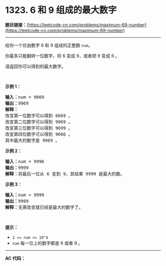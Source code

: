 # 1323. 6 和 9 组成的最大数字

**题目链接：**[https://leetcode-cn.com/problems/maximum-69-number](https://leetcode-cn.com/problems/maximum-69-number)

---

<div class="content__1Y2H">
 <div class="notranslate">
  <p>给你一个仅由数字 6 和 9 组成的正整数&nbsp;<code>num</code>。</p> 
  <p>你最多只能翻转一位数字，将 6 变成&nbsp;9，或者把&nbsp;9 变成&nbsp;6 。</p> 
  <p>请返回你可以得到的最大数字。</p> 
  <p>&nbsp;</p> 
  <p><strong>示例 1：</strong></p> 
  <pre class="language-text"><strong>输入：</strong>num = 9669
<strong>输出：</strong>9969
<strong>解释：</strong>
改变第一位数字可以得到 6669 。
改变第二位数字可以得到 9969 。
改变第三位数字可以得到 9699 。
改变第四位数字可以得到 9666 。
其中最大的数字是 9969 。
</pre> 
  <p><strong>示例 2：</strong></p> 
  <pre class="language-text"><strong>输入：</strong>num = 9996
<strong>输出：</strong>9999
<strong>解释：</strong>将最后一位从 6 变到 9，其结果 9999 是最大的数。</pre> 
  <p><strong>示例 3：</strong></p> 
  <pre class="language-text"><strong>输入：</strong>num = 9999
<strong>输出：</strong>9999
<strong>解释：</strong>无需改变就已经是最大的数字了。</pre> 
  <p>&nbsp;</p> 
  <p><strong>提示：</strong></p> 
  <ul> 
   <li><code>1 &lt;= num &lt;= 10^4</code></li> 
   <li><code>num</code>&nbsp;每一位上的数字都是 6 或者&nbsp;9 。</li> 
  </ul> 
 </div>
</div>

---

**AC 代码：**

```java

```